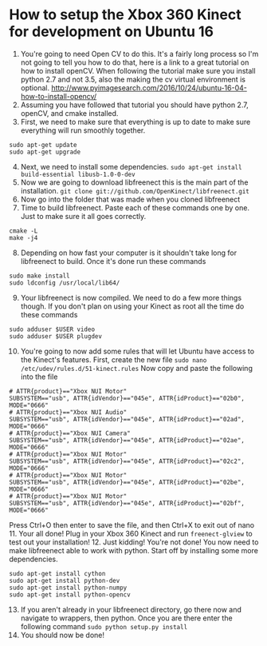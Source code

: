 # How to setup the Xbox 360 Kinect for development on Ubuntu 16
1. You're going to need Open CV to do this. It's a  fairly long process so I'm not going to tell you how to do that, here is a link to a great tutorial on how to install openCV. 
When following the tutorial make sure you install python 2.7 and not 3.5, also the making the cv virtual environment is optional.
http://www.pyimagesearch.com/2016/10/24/ubuntu-16-04-how-to-install-opencv/
2. Assuming you have followed that tutorial you should have python 2.7, openCV, and cmake installed.
3. First, we need to make sure that everything is up to date to make sure everything will run smoothly together. 
```
sudo apt-get update
sudo apt-get upgrade
```
4. Next, we need to install some dependencies.
`sudo apt-get install build-essential libusb-1.0-0-dev`
5. Now we are going to download libfreenect this is the main part of the installation.
`git clone git://github.com/OpenKinect/libfreenect.git`
6. Now go into the folder that was made when you cloned libfreenect
7. Time to build libfreenect. Paste each of these commands one by one. Just to make sure it all goes correctly.
```
cmake -L
make -j4
```
8. Depending on how fast your computer is it shouldn't take long for libfreenect to build. Once it's done run these commands
```
sudo make install
sudo ldconfig /usr/local/lib64/
```
9. Your libfreenect is now compiled. We need to do a few more things though. If you don't plan on using your Kinect as root all the time do these commands
```
sudo adduser $USER video
sudo adduser $USER plugdev
```
10. You're going to now add some rules that will let Ubuntu have access to the Kinect's features. First, create the new file
`sudo nano /etc/udev/rules.d/51-kinect.rules`
Now copy and paste the following into the file
```
# ATTR{product}=="Xbox NUI Motor"
SUBSYSTEM=="usb", ATTR{idVendor}=="045e", ATTR{idProduct}=="02b0", MODE="0666"
# ATTR{product}=="Xbox NUI Audio"
SUBSYSTEM=="usb", ATTR{idVendor}=="045e", ATTR{idProduct}=="02ad", MODE="0666"
# ATTR{product}=="Xbox NUI Camera"
SUBSYSTEM=="usb", ATTR{idVendor}=="045e", ATTR{idProduct}=="02ae", MODE="0666"
# ATTR{product}=="Xbox NUI Motor"
SUBSYSTEM=="usb", ATTR{idVendor}=="045e", ATTR{idProduct}=="02c2", MODE="0666"
# ATTR{product}=="Xbox NUI Motor"
SUBSYSTEM=="usb", ATTR{idVendor}=="045e", ATTR{idProduct}=="02be", MODE="0666"
# ATTR{product}=="Xbox NUI Motor"
SUBSYSTEM=="usb", ATTR{idVendor}=="045e", ATTR{idProduct}=="02bf", MODE="0666"
```
Press Ctrl+O then enter to save the file, and then Ctrl+X to exit out of nano
11. Your all done! Plug in your Xbox 360 Kinect and run `freenect-glview` to test out your installation!
12. Just kidding! You're not done! You now need to make libfreenect able to work with python. Start off by installing some more dependencies.
```
sudo apt-get install cython
sudo apt-get install python-dev
sudo apt-get install python-numpy
sudo apt-get install python-opencv
```
13. If you aren't already in your libfreenect directory, go there now and navigate to wrappers, then python. Once you are there enter the following command
`sudo python setup.py install`
14. You should now be done!

